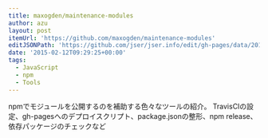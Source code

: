 ```yaml
---
title: maxogden/maintenance-modules
author: azu
layout: post
itemUrl: 'https://github.com/maxogden/maintenance-modules'
editJSONPath: 'https://github.com/jser/jser.info/edit/gh-pages/data/2015/02/index.json'
date: '2015-02-12T09:29:25+00:00'
tags:
  - JavaScript
  - npm
  - Tools
---
```

npmでモジュールを公開するのを補助する色々なツールの紹介。
TravisCIの設定、gh-pagesへのデプロイスクリプト、package.jsonの整形、npm release、依存パッケージのチェックなど
